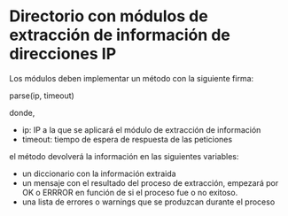 # Directorio con módulos de extracción de información de direcciones IP

Los módulos deben implementar un método con la siguiente firma:

parse(ip, timeout)

donde,

- ip: IP a la que se aplicará el módulo de extracción de información
- timeout: tiempo de espera de respuesta de las peticiones

el método devolverá la información en las siguientes variables:

- un diccionario con la información extraida
- un mensaje con el resultado del proceso de extracción, empezará por OK o ERRROR en función de si el proceso fue o no exitoso.
- una lista de errores o warnings que se produzcan durante el proceso
